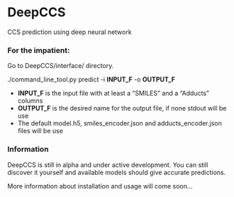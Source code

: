 # DeepCCS
CCS prediction using deep neural network

### For the impatient:

Go to DeepCCS/interface/ directory.

./command_line_tool.py predict -i **INPUT_F** -o **OUTPUT_F**

- **INPUT_F** is the input file with at least a “SMILES” and a “Adducts” columns
- **OUTPUT_F** is the desired name for the output file, if none stdout will be use
- The default model.h5, smiles_encoder.json and adducts_encoder.json files will be use


### Information

DeepCCS is still in alpha and under active development. You can still discover it yourself and available models should give accurate predictions.

More information about installation and usage will come soon...
